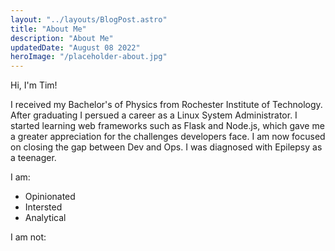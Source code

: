 ```yaml
---
layout: "../layouts/BlogPost.astro"
title: "About Me"
description: "About Me"
updatedDate: "August 08 2022"
heroImage: "/placeholder-about.jpg"
---
```


Hi, I'm Tim! 

I received my Bachelor's of Physics from Rochester Institute of Technology. After graduating I persued a career as a Linux System Administrator. I started learning web frameworks such as Flask and Node.js, which gave me a greater appreciation for the challenges developers face. I am now focused on closing the gap between Dev and Ops. I was diagnosed with Epilepsy as a teenager.

I am:
* Opinionated
* Intersted
* Analytical

I am not:
